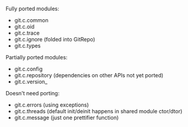 Fully ported modules:

- git.c.common
- git.c.oid
- git.c.trace
- git.c.ignore (folded into GitRepo)
- git.c.types

Partially ported modules:

- git.c.config
- git.c.repository (dependencies on other APIs not yet ported)
- git.c.version_

Doesn't need porting:

- git.c.errors (using exceptions)
- git.c.threads (default init/deinit happens in shared module ctor/dtor)
- git.c.message (just one prettifier function)
